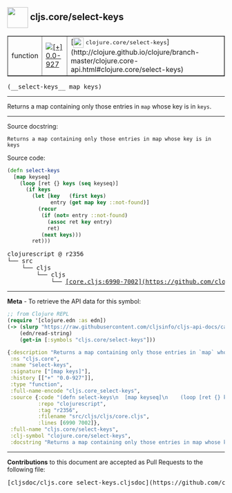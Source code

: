 ## <img width="48px" valign="middle" src="http://i.imgur.com/Hi20huC.png"> cljs.core/select-keys

 <table border="1">
<tr>

<td>function</td>
<td><a href="https://github.com/cljsinfo/cljs-api-docs/tree/0.0-927"><img valign="middle" alt="[+] 0.0-927" src="https://img.shields.io/badge/+-0.0--927-lightgrey.svg"></a> </td>
<td>
[<img height="24px" valign="middle" src="http://i.imgur.com/1GjPKvB.png"> <samp>clojure.core/select-keys</samp>](http://clojure.github.io/clojure/branch-master/clojure.core-api.html#clojure.core/select-keys)
</td>
</tr>
</table>

 <samp>
(__select-keys__ map keys)<br>
</samp>

---

Returns a map containing only those entries in `map` whose key is in `keys`.

---



Source docstring:

```
Returns a map containing only those entries in map whose key is in keys
```

Source code:

```clj
(defn select-keys
  [map keyseq]
    (loop [ret {} keys (seq keyseq)]
      (if keys
        (let [key   (first keys)
              entry (get map key ::not-found)]
          (recur
           (if (not= entry ::not-found)
             (assoc ret key entry)
             ret)
           (next keys)))
        ret)))
```

 <pre>
clojurescript @ r2356
└── src
    └── cljs
        └── cljs
            └── <ins>[core.cljs:6990-7002](https://github.com/clojure/clojurescript/blob/r2356/src/cljs/cljs/core.cljs#L6990-L7002)</ins>
</pre>


---

__Meta__ - To retrieve the API data for this symbol:

```clj
;; from Clojure REPL
(require '[clojure.edn :as edn])
(-> (slurp "https://raw.githubusercontent.com/cljsinfo/cljs-api-docs/catalog/cljs-api.edn")
    (edn/read-string)
    (get-in [:symbols "cljs.core/select-keys"]))
```

```clj
{:description "Returns a map containing only those entries in `map` whose key is in `keys`.",
 :ns "cljs.core",
 :name "select-keys",
 :signature ["[map keys]"],
 :history [["+" "0.0-927"]],
 :type "function",
 :full-name-encode "cljs.core_select-keys",
 :source {:code "(defn select-keys\n  [map keyseq]\n    (loop [ret {} keys (seq keyseq)]\n      (if keys\n        (let [key   (first keys)\n              entry (get map key ::not-found)]\n          (recur\n           (if (not= entry ::not-found)\n             (assoc ret key entry)\n             ret)\n           (next keys)))\n        ret)))",
          :repo "clojurescript",
          :tag "r2356",
          :filename "src/cljs/cljs/core.cljs",
          :lines [6990 7002]},
 :full-name "cljs.core/select-keys",
 :clj-symbol "clojure.core/select-keys",
 :docstring "Returns a map containing only those entries in map whose key is in keys"}

```

---

__Contributions__ to this document are accepted as Pull Requests to the following file:

 <pre>
[cljsdoc/cljs.core_select-keys.cljsdoc](https://github.com/cljsinfo/cljs-api-docs/blob/master/cljsdoc/cljs.core_select-keys.cljsdoc)
</pre>

